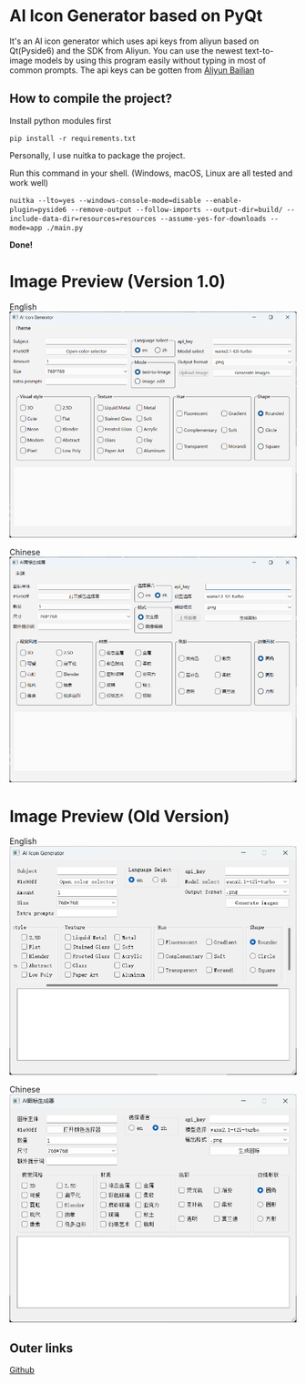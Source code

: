 # AI Icon Generator based on PyQt

It's an AI icon generator which uses api keys from aliyun based on Qt(Pyside6) and the SDK from Aliyun.
You can use the newest text-to-image models by using this program easily
without typing in most of common prompts.
The api keys can be gotten from
[Aliyun Bailian](https://bailian.console.aliyun.com/?tab=model#/api-key)

## How to compile the project?

Install python modules first

~~~shell
pip install -r requirements.txt
~~~

Personally, I use nuitka to package the project.


Run this command in your shell.
(Windows, macOS, Linux are all tested and work well)

~~~shell
nuitka --lto=yes --windows-console-mode=disable --enable-plugin=pyside6 --remove-output --follow-imports --output-dir=build/ --include-data-dir=resources=resources --assume-yes-for-downloads --mode=app ./main.py
~~~

**Done!**

# Image Preview (Version 1.0)
English
![The image of the program](assets/img_3.png)

Chinese
![The image of the program(Chinese Version)](assets/img_2.png)

# Image Preview (Old Version)
English
![The outdated image of the program](assets/img.png)

Chinese
![The outdated image of the program(Chinese Version)](assets/img_1.png)


## Outer links
[Github](https://github.com/HongyiHuang398/QtIconGen_tongyi)